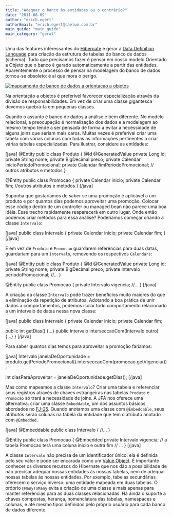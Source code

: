 ```yaml
---
title: "Adequar o banco às entidades ou o contrário?"
date: "2011-08-09"
author: "erich.egert"
authorEmail: "erich.egert@caelum.com.br"
main_guide: "main_guide"
main_category: "geral"
---
```


Uma das features interessantes do [Hibernate](http://www.hibernate.org/ "Hibernate") é gerar a [Data Definition Language](http://en.wikipedia.org/wiki/Data_Definition_Language "Data Definition Language") para criação da estrutura de tabelas do banco de dados (schema). Tudo que precisamos fazer é pensar em nosso modelo Orientado a Objeto que o banco é gerado automaticamente a partir das entidades. Aparentemente o processo de pensar na modelagem do banco de dados tornou-se obsoleto: é aí que mora o perigo.

[![mapeamento de banco de dados a orientacao a objetos](https://blog.caelum.com.br/wp-content/uploads/2011/08/database-application.jpg "database-application")](https://blog.caelum.com.br/wp-content/uploads/2011/08/database-application.jpg)

Na orientação a objetos é preferível favorecer especialização através da divisão de responsabilidades. Em vez de criar uma classe gigantesca devemos quebrá-la em pequenas classes.

Quando o assunto é banco de dados a análise é bem diferente. No modelo relacional, a preocupação é normalização dos dados e a modelagem ao mesmo tempo tende a ser pensada de forma a evitar a necessidade de alguns joins que seriam mais caros. Muitas vezes é preferível criar uma tabela com várias colunas com todas as informações pertinentes a criar várias tabelas especializadas. Para ilustrar, considere as entidades:

\[java\] @Entity public class Produto { @Id @GeneratedValue private Long id; private String nome; private BigDecimal preco; private Calendar inicioPeriodoPromocional; private Calendar fimPeriodoPromocional; // outros atributos e metodos }

@Entity public class Promocao { private Calendar inicio; private Calendar fim; //outros atributos e metodos } \[/java\]

Suponha que gostaríamos de saber se uma promoção é aplicável a um produto e por quantos dias podemos aproveitar uma promoção. Colocar esse código dentro de um controller ou managed bean não parece uma boa idéia. Esse trecho rapidamente reaparecerá em outro lugar. Onde então podemos criar métodos para essa análise? Poderíamos começar criando a classe `Intervalo`:

\[java\] public class Intervalo { private Calendar inicio; private Calendar fim; } \[/java\]

E em vez de `Produto` e `Promocao` guardarem referências para duas datas, guardariam para um `Intervalo`, removendo os respectivos `Calendars`:

\[java\] @Entity public class Produto { @Id @GeneratedValue private Long id; private String nome; private BigDecimal preco; private Intervalo periodoPromocional; //... }

@Entity public class Promocao { private Intervalo vigencia; //... } \[/java\]

A criação da classe `Intervalo` pode trazer benefícios muito maiores do que a eliminação da repetição de atributos. Adotando a boa prática de unir dados a comportamentos, podemos isolar todo comportamento relacionado a um intervalo de datas nessa nova classe:

\[java\] public class Intervalo { private Calendar inicio; private Calendar fim;

public int getDias() {...} public Intervalo interseccaoCom(Intervalo outro) {...} } \[/java\]

Para saber quantos dias temos para aproveitar a promoção faríamos:

\[java\] Intervalo janelaDeOportunidade = produto.getPeriodoPromocional().interseccaoCom(promocao.getVigencia());

int diasParaAproveitar = janelaDeOportunidade.getDias(); \[/java\]

Mas como mapeamos a classe `Intervalo`? Criar uma tabela e referenciar seus registros através de chaves estrangeiras nas tabelas `Produto` e `Promocao` só trará a necessidade de joins. A JPA nos oferece uma alternativa: criar uma classe `Embeddable`, um dos assuntos básicos abordados no [FJ-25](http://www.caelum.com.br/curso/fj-25-persistencia-jpa2-hibernate/ "FJ-25 Persistência com JPA2 e Hibernate"). Quando anotamos uma classe com `@Embeddable`, seus atributos serão colunas na tabela da entidade que tem o atributo anotado com `@Embedded`.

\[java\] @Embeddable public class Intervalo { //... }

@Entity public class Promocao { @Embedded private Intervalo vigencia; // a tabela Promocao terá uma coluna inicio e outra fim // ... } \[/java\]

A classe `Intervalo` não precisa de um identificador único: ela é definida pelo seu valor e pode ser encarada como um [Value Object](http://martinfowler.com/bliki/ValueObject.html "Value Object"). É importante conhecer os diversos recursos do Hibernate que nos dão a possibilidade de não precisar adequar nossas entidades às nossas tabelas, nem de adequar nossas tabelas às nossas entidades. Por exemplo, tabelas secundárias oferecem o serviço inverso: uma entidade mapeada em duas tabelas. O próprio `@ManyToMany` evita a criação de uma classe a mais apenas para manter referências para as duas classes relacionadas. Há ainda o suporte a chaves compostas, herança, nomenclatura das tabelas, namespaces e colunas, e até mesmo tipos definidos pelo próprio usuário para cada banco de dados diferente.
